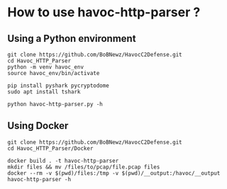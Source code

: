 # How to use havoc-http-parser ?

## Using a Python environment

```
git clone https://github.com/BoBNewz/HavocC2Defense.git
cd Havoc_HTTP_Parser
python -m venv havoc_env
source havoc_env/bin/activate

pip install pyshark pycryptodome
sudo apt install tshark

python havoc-http-parser.py -h
```

## Using Docker

```
git clone https://github.com/BoBNewz/HavocC2Defense.git
cd Havoc_HTTP_Parser/Docker

docker build . -t havoc-http-parser
mkdir files && mv /files/to/pcap/file.pcap files
docker --rm -v $(pwd)/files:/tmp -v $(pwd)/__output:/havoc/__output havoc-http-parser -h
```
